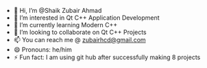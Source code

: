 - 👋 Hi, I’m @Shaik Zubair Ahmad
- 👀 I’m interested in Qt C++ Application Development
- 🌱 I’m currently learning Modern C++
- 💞️ I’m looking to collaborate on Qt C++ Projects
- 📫 You can reach me @ zubairhcd@gmail.com
- 😄 Pronouns: he/him
- ⚡ Fun fact: I am using git hub after successfully making 8 projects

<!---
zubair-appdev/zubair-appdev is a ✨ special ✨ repository because its `README.md` (this file) appears on your GitHub profile.
You can click the Preview link to take a look at your changes.
--->
